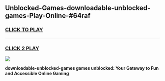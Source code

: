 
## Unblocked-Games-downloadable-unblocked-games-Play-Online-#64raf
<h3>
<a href="https://premium.freeplayer.one?title=downloadable-unblocked-games&ref=27F">CLICK TO PLAY</a></h3>
<hr>

<h3>
<a href="https://premium.freeplayer.one?title=downloadable-unblocked-games&ref=27F">CLICK 2 PLAY</a>
  
</h3>

<a href="https://premium.freeplayer.one?title=downloadable-unblocked-games&ref=27F"><img src="https://clearcache.store/games.png"></a>


**downloadable-unblocked-games games unblocked: Your Gateway to Fun and Accessible Online Gaming**
